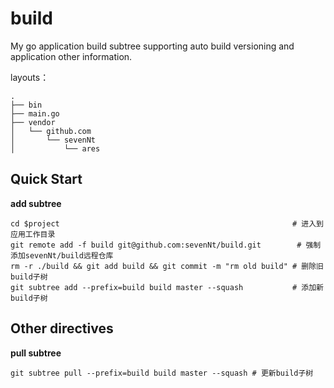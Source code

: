 # build

My go application build subtree supporting auto build versioning and application other information.

layouts：
```shell
.
├── bin
├── main.go
├── vendor
│   └── github.com
│       └── sevenNt
│           └── ares
```

## Quick Start
**add subtree**
```
cd $project                                                    # 进入到应用工作目录
git remote add -f build git@github.com:sevenNt/build.git        # 强制添加sevenNt/build远程仓库
rm -r ./build && git add build && git commit -m "rm old build" # 删除旧build子树
git subtree add --prefix=build build master --squash           # 添加新build子树
```

## Other directives
**pull subtree**
```
git subtree pull --prefix=build build master --squash # 更新build子树
```
